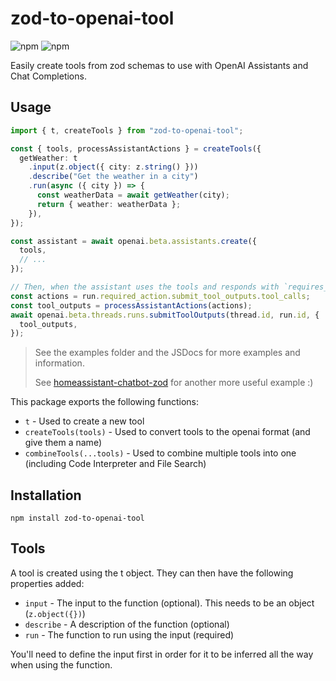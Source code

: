 # zod-to-openai-tool

![npm](https://img.shields.io/npm/v/zod-to-openai-tool)
![npm](https://img.shields.io/npm/dw/zod-to-openai-tool)


Easily create tools from zod schemas to use with OpenAI Assistants and Chat Completions.

## Usage

```ts
import { t, createTools } from "zod-to-openai-tool";

const { tools, processAssistantActions } = createTools({
  getWeather: t
    .input(z.object({ city: z.string() }))
    .describe("Get the weather in a city")
    .run(async ({ city }) => {
      const weatherData = await getWeather(city);
      return { weather: weatherData };
    }),
});

const assistant = await openai.beta.assistants.create({
  tools,
  // ...
});

// Then, when the assistant uses the tools and responds with `requires_action`:
const actions = run.required_action.submit_tool_outputs.tool_calls;
const tool_outputs = processAssistantActions(actions);
await openai.beta.threads.runs.submitToolOutputs(thread.id, run.id, {
  tool_outputs,
});
```

> See the examples folder and the JSDocs for more examples and information.
> 
> See [homeassistant-chatbot-zod](https://github.com/alvesvaren/homeassistant-chatbot-zod) for another more useful example :)

This package exports the following functions:

- `t` - Used to create a new tool
- `createTools(tools)` - Used to convert tools to the openai format (and give them a name)
- `combineTools(...tools)` - Used to combine multiple tools into one (including Code Interpreter and File Search)

## Installation

`npm install zod-to-openai-tool`

## Tools

A tool is created using the t object. They can then have the following properties added:

- `input` - The input to the function (optional). This needs to be an object (`z.object({})`)
- `describe` - A description of the function (optional)
- `run` - The function to run using the input (required)

You'll need to define the input first in order for it to be inferred all the way when using the function.
